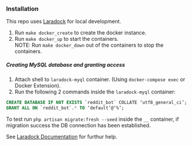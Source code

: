 ### Installation
This repo uses [Laradock](https://laradock.io/) for local development.

1. Run `make docker_create` to create the docker instance.
2. Run `make docker_up` to start the containers.
<br />NOTE: Run `make docker_down` out of the containers to stop the containers. 

##### Creating MySQL database and granting access
1. Attach shell to `laradock-myql` container. (Using `docker-compose exec` or Docker Extension).
2. Run the following 2 commands inside the `laradock-myql` container:

```sql
CREATE DATABASE IF NOT EXISTS `reddit_bot` COLLATE ‘utf8_general_ci’;
GRANT ALL ON `reddit_bot`.* TO ‘default’@‘%’;
```

To test run `php artisan migrate:fresh --seed` inside the `__` container, if migration success the DB connection has been established.

See [Laradock Documentation](https://laradock.io/documentation/#create-multiple-databases-mysql) for furthur help. 
